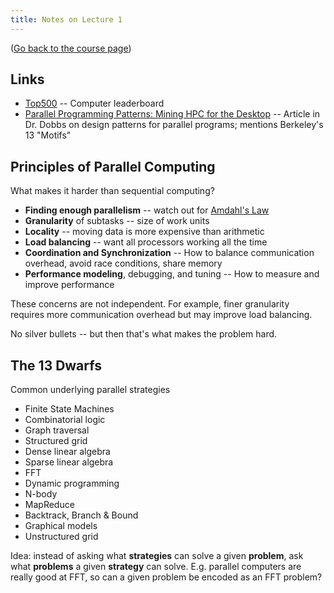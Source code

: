 ```yaml
---
title: Notes on Lecture 1
---
```


([Go back to the course page](/classes/parp/index.html))

## Links

* [Top500](https://www.top500.org/) -- Computer leaderboard
* [Parallel Programming Patterns: Mining HPC for the Desktop](http://www.drdobbs.com/go-parallel/article/print?articleId=212903308) -- Article in Dr. Dobbs on design patterns for parallel programs; mentions Berkeley's 13 "Motifs"


## Principles of Parallel Computing

What makes it harder than sequential computing?

* **Finding enough parallelism** -- watch out for [Amdahl's Law](https://en.wikipedia.org/wiki/Amdahl's_law)
* **Granularity** of subtasks -- size of work units
* **Locality** -- moving data is more expensive than arithmetic
* **Load balancing** -- want all processors working all the time
* **Coordination and Synchronization** -- How to balance communication overhead, avoid race conditions, share memory
* **Performance modeling**, debugging, and tuning -- How to measure and improve performance

These concerns are not independent. For example, finer granularity requires more communication overhead but may improve load balancing.

No silver bullets -- but then that's what makes the problem hard.


## The 13 Dwarfs

Common underlying parallel strategies

* Finite State Machines
* Combinatorial logic
* Graph traversal
* Structured grid
* Dense linear algebra
* Sparse linear algebra
* FFT
* Dynamic programming
* N-body
* MapReduce
* Backtrack, Branch & Bound
* Graphical models
* Unstructured grid

Idea: instead of asking what **strategies** can solve a given **problem**, ask what **problems** a given **strategy** can solve. E.g. parallel computers are really good at FFT, so can a given problem be encoded as an FFT problem?
